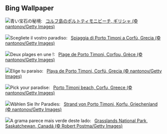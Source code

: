 ## Bing Wallpaper
![](https://www.bing.com/th?id=OHR.CorfuBeach_JA-JP8524757338_UHD.jpg&w=1000)青い宝石の秘境:&nbsp;&ensp;[コルフ島のポルトティモニビーチ, ギリシャ (© nantonov/Getty Images)](https://www.bing.com/th?id=OHR.CorfuBeach_JA-JP8524757338_UHD.jpg)
<br><br/>
![](https://www.bing.com/th?id=OHR.CorfuBeach_IT-IT3660908629_UHD.jpg&w=1000)Scegliete il vostro paradiso:&nbsp;&ensp;[Spiaggia di Porto Timoni a Corfù, Grecia (© nantonov/Getty Images)](https://www.bing.com/th?id=OHR.CorfuBeach_IT-IT3660908629_UHD.jpg)
<br><br/>
![](https://www.bing.com/th?id=OHR.CorfuBeach_FR-FR0913715646_UHD.jpg&w=1000)Deux plages en une !:&nbsp;&ensp;[Plage de Porto Timoni, Corfou, Grèce (© nantonov/Getty Images)](https://www.bing.com/th?id=OHR.CorfuBeach_FR-FR0913715646_UHD.jpg)
<br><br/>
![](https://www.bing.com/th?id=OHR.CorfuBeach_ES-ES8128022655_UHD.jpg&w=1000)Elige tu paraíso:&nbsp;&ensp;[Playa de Porto Timoni, Corfú, Grecia (© nantonov/Getty Images)](https://www.bing.com/th?id=OHR.CorfuBeach_ES-ES8128022655_UHD.jpg)
<br><br/>
![](https://www.bing.com/th?id=OHR.CorfuBeach_EN-GB3021537336_UHD.jpg&w=1000)Pick your paradise:&nbsp;&ensp;[Porto Timoni beach, Corfu, Greece (© nantonov/Getty Images)](https://www.bing.com/th?id=OHR.CorfuBeach_EN-GB3021537336_UHD.jpg)
<br><br/>
![](https://www.bing.com/th?id=OHR.CorfuBeach_DE-DE3578833784_UHD.jpg&w=1000)Wählen Sie Ihr Paradies:&nbsp;&ensp;[Strand von Porto Timoni, Korfu, Griechenland (© nantonov/Getty Images)](https://www.bing.com/th?id=OHR.CorfuBeach_DE-DE3578833784_UHD.jpg)
<br><br/>
![](https://www.bing.com/th?id=OHR.GrasslandsNationalParkSaskachewan_PT-BR8783608554_UHD.jpg&w=1000)A grama parece mais verde deste lado:&nbsp;&ensp;[Grasslands National Park, Saskatchewan, Canadá (© Robert Postma/Getty Images)](https://www.bing.com/th?id=OHR.GrasslandsNationalParkSaskachewan_PT-BR8783608554_UHD.jpg)
<br><br/>
